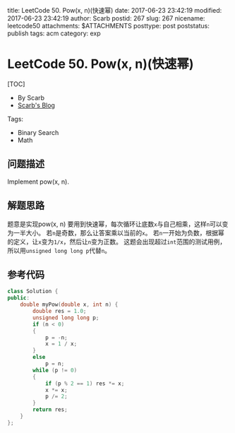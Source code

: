 title: LeetCode 50. Pow(x, n)(快速幂)
date: 2017-06-23 23:42:19
modified: 2017-06-23 23:42:19
author: Scarb
postid: 267
slug: 267
nicename: leetcode50
attachments: $ATTACHMENTS
posttype: post
poststatus: publish
tags: acm
category: exp

# LeetCode 50. Pow(x, n)(快速幂)
[TOC]

- By Scarb
- [Scarb's Blog](http://47.106.131.90/blog)


Tags:

- Binary Search 
- Math


## 问题描述

Implement pow(x, n).

## 解题思路
题意是实现pow(x, n)
要用到快速幂，每次循环让底数`x`与自己相乘，这样`n`可以变为一半大小。
若`n`是奇数，那么让答案乘以当前的`x`。
若`n`一开始为负数，根据幂的定义，让`x`变为`1/x`，然后让`n`变为正数。
这题会出现超过`int`范围的测试用例，所以用`unsigned long long p`代替`n`。


## 参考代码
```C++
class Solution {
public:
	double myPow(double x, int n) {
		double res = 1.0;
		unsigned long long p;
		if (n < 0)
		{
			p = -n;
			x = 1 / x;
		}
		else
		    p = n;
		while (p != 0)
		{
			if (p % 2 == 1) res *= x;
			x *= x;
			p /= 2;
		}
		return res;
	}
};
```